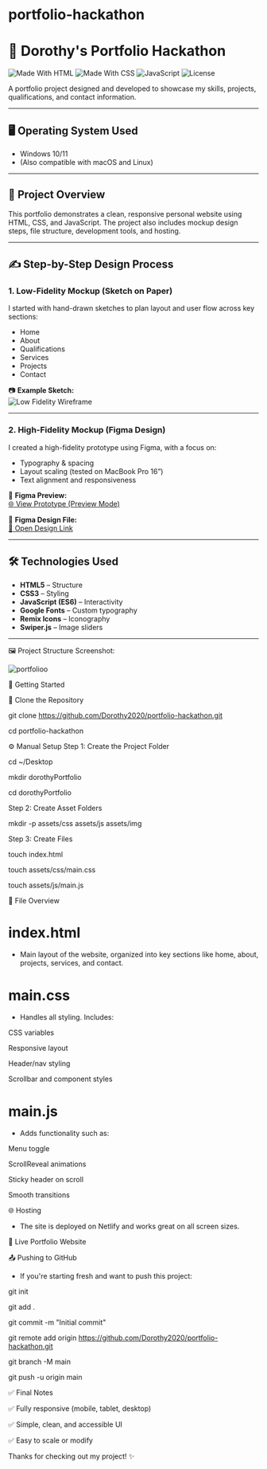 # portfolio-hackathon

# 🎨 Dorothy's Portfolio Hackathon

![Made With HTML](https://img.shields.io/badge/HTML-5-orange?logo=html5)
![Made With CSS](https://img.shields.io/badge/CSS-3-blue?logo=css3)
![JavaScript](https://img.shields.io/badge/JavaScript-ES6-yellow?logo=javascript)
![License](https://img.shields.io/badge/License-MIT-green)

A portfolio project designed and developed to showcase my skills, projects, qualifications, and contact information.

---

## 🖥 Operating System Used

- Windows 10/11  
- (Also compatible with macOS and Linux)

---

## 📁 Project Overview

This portfolio demonstrates a clean, responsive personal website using HTML, CSS, and JavaScript. The project also includes mockup design steps, file structure, development tools, and hosting.

---

## ✍️ Step-by-Step Design Process

### 1. Low-Fidelity Mockup (Sketch on Paper)

I started with hand-drawn sketches to plan layout and user flow across key sections:

- Home  
- About  
- Qualifications  
- Services  
- Projects  
- Contact

📷 **Example Sketch:**  
![Low Fidelity Wireframe](https://github.com/user-attachments/assets/b7a1b24f-1035-4e63-bf94-779608daf2a6)

---

### 2. High-Fidelity Mockup (Figma Design)

I created a  high-fidelity prototype using Figma, with a focus on:

- Typography & spacing  
- Layout scaling (tested on MacBook Pro 16”)  
- Text alignment and responsiveness  

🔗 **Figma Preview:**  
[🌐 View Prototype (Preview Mode)](https://www.figma.com/proto/nejFjWw1pYt2abMhKN7jFx/Dorothy-s-Portfolio?node-id=1-2&p=f&t=3o4nOLcKJ8jGsYyt-0)

🔗 **Figma Design File:**  
[📁 Open Design Link](https://www.figma.com/design/nejFjWw1pYt2abMhKN7jFx/Dorothy-s-Portfolio?node-id=1-2&t=41IkWuYTRFHd07rv-0)

---

## 🛠 Technologies Used

- **HTML5** – Structure  
- **CSS3** – Styling  
- **JavaScript (ES6)** – Interactivity  
- **Google Fonts** – Custom typography  
- **Remix Icons** – Iconography  
- **Swiper.js** – Image sliders

---

🖼 Project Structure Screenshot:

![portfolioo](https://github.com/user-attachments/assets/033cea04-943e-49a6-8cf1-1c7f073ee2e5)

🚀 Getting Started

🔁 Clone the Repository


git clone https://github.com/Dorothy2020/portfolio-hackathon.git

cd portfolio-hackathon

⚙️ Manual Setup
Step 1: Create the Project Folder

cd ~/Desktop

mkdir dorothyPortfolio

cd dorothyPortfolio

Step 2: Create Asset Folders

mkdir -p assets/css assets/js assets/img

Step 3: Create Files

touch index.html

touch assets/css/main.css

touch assets/js/main.js

📑 File Overview

# index.html

- Main layout of the website, organized into key sections like home, about, projects, services, and contact.

# main.css
- Handles all styling. Includes:

CSS variables

Responsive layout

Header/nav styling

Scrollbar and component styles

# main.js

- Adds functionality such as:

Menu toggle

ScrollReveal animations

Sticky header on scroll

Smooth transitions

🌐 Hosting

- The site is deployed on Netlify and works great on all screen sizes.

🔗 Live Portfolio Website

📤 Pushing to GitHub

- If you're starting fresh and want to push this project:


git init

git add .

git commit -m "Initial commit"

git remote add origin https://github.com/Dorothy2020/portfolio-hackathon.git

git branch -M main

git push -u origin main

✅ Final Notes

✅ Fully responsive (mobile, tablet, desktop)

✅ Simple, clean, and accessible UI

✅ Easy to scale or modify

Thanks for checking out my project! ✨









